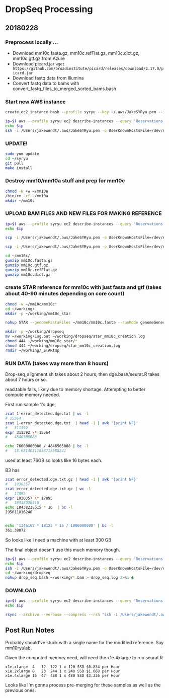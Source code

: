 #	DropSeq Processing

##	20180228


###	Preprocess locally ...

* Download mm10c.fasta.gz, mm10c.refFlat.gz, mm10c.dict.gz, mm10c.gtf.gz from Azure
* Download picard.jar `wget https://github.com/broadinstitute/picard/releases/download/2.17.0/picard.jar`
* Download fastq data from Illumina
* Convert fastq data to bams with convert\_fastq\_files\_to\_merged\_sorted\_bams.bash


###	Start new AWS instance

```BASH
create_ec2_instance.bash --profile syryu --key ~/.aws/JakeSYRyu.pem --instance-type x1e.xlarge --volume-size 100

ip=$( aws --profile syryu ec2 describe-instances --query 'Reservations[].Instances[].PublicIpAddress' | grep "\." | tr -d '"' | tr -d ' ' )
echo $ip
ssh -i /Users/jakewendt/.aws/JakeSYRyu.pem -o UserKnownHostsFile=/dev/null -o StrictHostKeyChecking=no ec2-user@$ip
```

###	UPDATE!

```BASH
sudo yum update
cd ~/syryu
git pull
make install
```

###	Destroy mm10/mm10a stuff and prep for mm10c

```BASH
chmod -R +w ~/mm10a
/bin/rm -rf ~/mm10a
mkdir ~/mm10c
```

###	UPLOAD BAM FILES AND NEW FILES FOR MAKING REFERENCE

```BASH
ip=$( aws --profile syryu ec2 describe-instances --query 'Reservations[].Instances[].PublicIpAddress' | grep "\." | tr -d '"' | tr -d ' ' )
echo $ip

scp -i /Users/jakewendt/.aws/JakeSYRyu.pem -o UserKnownHostsFile=/dev/null -o StrictHostKeyChecking=no ~/github/unreno/syryu/drop_seq/B?.bam ec2-user@$ip:working/

scp -i /Users/jakewendt/.aws/JakeSYRyu.pem -o UserKnownHostsFile=/dev/null -o StrictHostKeyChecking=no ~/github/unreno/syryu/drop_seq/mm10c.*.gz ec2-user@$ip:mm10c/
```


```BASH
cd ~/mm10c/
gunzip mm10c.fasta.gz
gunzip mm10c.gtf.gz
gunzip mm10c.refFlat.gz
gunzip mm10c.dict.gz
```

###	create STAR reference for mm10c with just fasta and gtf (takes about 40-90 minutes depending on core count)


```BASH
chmod -w ~/mm10c/mm10c*
cd ~/working/
mkdir -p ~/working/mm10c_star

nohup STAR --genomeFastaFiles ~/mm10c/mm10c.fasta --runMode genomeGenerate --genomeDir ~/working/mm10c_star --sjdbGTFfile ~/mm10c/mm10c.gtf --sjdbOverhang 100 --runThreadN 4 &
```

```BASH
mkdir -p ~/working/dropseq
mv ~/working/Log.out ~/working/dropseq/star_mm10c_creation.log
chmod 444 ~/working/mm10c_star/*
chmod 444 ~/working/dropseq/star_mm10c_creation.log
rmdir ~/working/_STARtmp
```

###	RUN DATA (takes way more than 8 hours)

Drop-seq\_alignment.sh takes about 2 hours, then dge.bash/seurat.R takes about 7 hours or so.


read.table fails, likely due to memory shortage. Attempting to better compute memory needed.

First run sample 1's dge, 
```BASH
zcat 1-error_detected.dge.txt | wc -l
# 15564
zcat 1-error_detected.dge.txt  | head -1 | awk '{print NF}'
#	311392
expr 311392 \* 15564
#	4846505088

echo 76000000000 / 4846505088 | bc -l 
#	15.68140311833713688241
```

used at least 76GB so looks like 16 bytes each.

B3 has

```BASH
zcat error_detected.dge.txt.gz | head -1 | awk '{print NF}'
#	1030357
zcat error_detected.dge.txt.gz | wc -l
#	17895
expr 1030357 \* 17895
#	18438238515
echo 18438238515 * 16  | bc -l
295011816240


echo '1246168 * 18125 * 16 / 1000000000' | bc -l
361.38872
```

So looks like I need a machine with at least 300 GB

The final object doesn't use this much memory though.



```BASH
ip=$( aws --profile syryu ec2 describe-instances --query 'Reservations[].Instances[].PublicIpAddress' | grep "\." | tr -d '"' | tr -d ' ' )
echo $ip
ssh -i /Users/jakewendt/.aws/JakeSYRyu.pem -o UserKnownHostsFile=/dev/null -o StrictHostKeyChecking=no ec2-user@$ip
cd ~/working/dropseq
nohup drop_seq.bash ~/working/*.bam > drop_seq.log 2>&1 &
```


###	DOWNLOAD

```BASH
ip=$( aws --profile syryu ec2 describe-instances --query 'Reservations[].Instances[].PublicIpAddress' | grep "\." | tr -d '"' | tr -d ' ' )
echo $ip

rsync --archive --verbose --compress --rsh "ssh -i /Users/jakewendt/.aws/JakeSYRyu.pem -o UserKnownHostsFile=/dev/null -o StrictHostKeyChecking=no" --progress --delete ec2-user@$ip:working/dropseq/ ~/github/unreno/syryu/drop_seq/20180228a.drop_seq_alignment/
```





##	Post Run Notes

Probably should've stuck with a single name for the modified reference. Say mm10ryulab.

Given the computed memory need, will need the x1e.4xlarge to run seurat.R

```
x1e.xlarge	4	12	122	1 x 120 SSD	$0.834 per Hour
x1e.2xlarge	8	23	244	1 x 240 SSD	$1.668 per Hour
x1e.4xlarge	16	47	488	1 x 480 SSD	$3.336 per Hour
```

Looks like I'm gonna process pre-merging for these samples as well as the previous ones.


